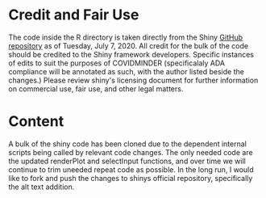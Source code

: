 # Credit and Fair Use

The code inside the R directory is taken directly from the Shiny [GitHub repository](https://github.com/rstudio/shiny) as of Tuesday, July 7, 2020. All credit for the bulk of the code should be credited to the Shiny framework developers. Specific instances of edits to suit the purposes of COVIDMINDER (specificalaly ADA compliance will be annotated as such, with the author listed beside the changes.) Please review shiny's licensing document for further information on commercial use, fair use, and other legal matters.

# Content

A bulk of the shiny code has been cloned due to the dependent internal scripts being called by relevant code changes. The only needed code are the updated renderPlot and selectInput functions, and over time we will continue to trim uneeded repeat code as possible. In the long run, I would like to fork and push the changes to shinys official repository, specifically the alt text addition.